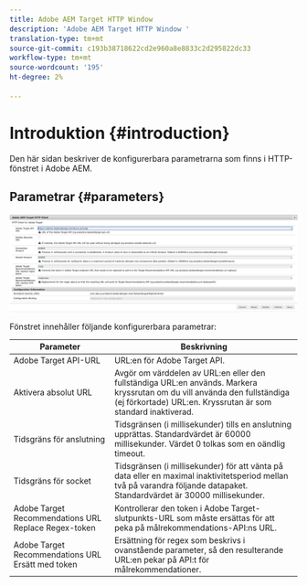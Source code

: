 ```yaml
---
title: Adobe AEM Target HTTP Window
description: 'Adobe AEM Target HTTP Window '
translation-type: tm+mt
source-git-commit: c193b38718622cd2e960a8e8833c2d295822dc33
workflow-type: tm+mt
source-wordcount: '195'
ht-degree: 2%

---
```



# Introduktion {#introduction}

Den här sidan beskriver de konfigurerbara parametrarna som finns i HTTP-fönstret i Adobe AEM.

## Parametrar {#parameters}

![HTTP-målfönster för ](assets/httpwindow.png "WindowTarget")

Fönstret innehåller följande konfigurerbara parametrar:

| Parameter | Beskrivning |
|---|---|
| Adobe Target API-URL | URL:en för Adobe Target API. |
| Aktivera absolut URL | Avgör om värddelen av URL:en eller den fullständiga URL:en används. Markera kryssrutan om du vill använda den fullständiga (ej förkortade) URL:en. Kryssrutan är som standard inaktiverad. |
| Tidsgräns för anslutning | Tidsgränsen (i millisekunder) tills en anslutning upprättas. Standardvärdet är 60000 millisekunder. Värdet 0 tolkas som en oändlig timeout. |
| Tidsgräns för socket | Tidsgränsen (i millisekunder) för att vänta på data eller en maximal inaktivitetsperiod mellan två på varandra följande datapaket. Standardvärdet är 30000 millisekunder. |
| Adobe Target Recommendations URL Replace Regex-token | Kontrollerar den token i Adobe Target-slutpunkts-URL som måste ersättas för att peka på målrekommendations-API:ns URL. |
| Adobe Target Recommendations URL Ersätt med token | Ersättning för regex som beskrivs i ovanstående parameter, så den resulterande URL:en pekar på API:t för målrekommendationer. |
